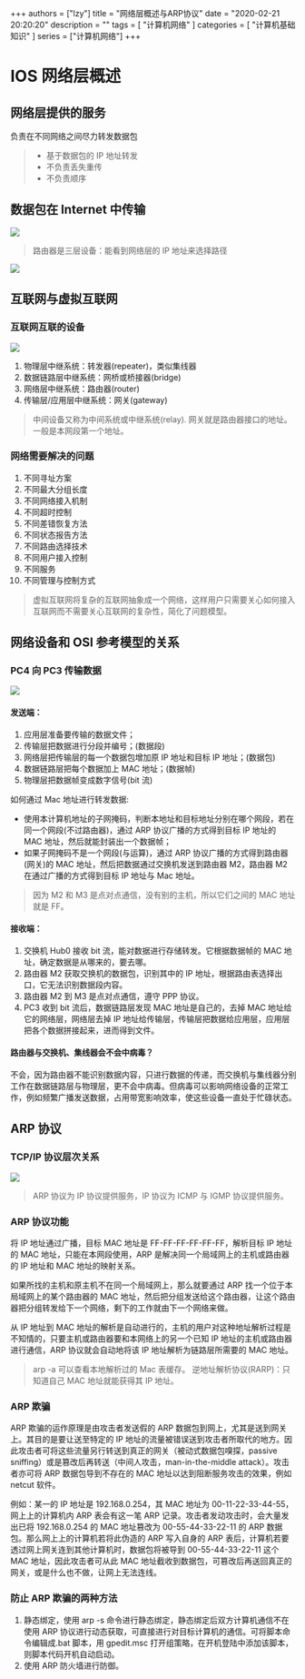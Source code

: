 +++
authors = ["lzy"]
title = "网络层概述与ARP协议"
date = "2020-02-21 20:20:20"
description = ""
tags = [
    "计算机网络"
]
categories = [
    "计算机基础知识"
]
series = ["计算机网络"]
+++

# IOS 网络层概述

## 网络层提供的服务

负责在不同网络之间尽力转发数据包

> - 基于数据包的 IP 地址转发
> - 不负责丢失重传
> - 不负责顺序

## 数据包在 Internet 中传输

![](../static/VrOpbgjDDo1yqKxocfbcihvtnGe.webp)

> 路由器是三层设备：能看到网络层的 IP 地址来选择路径

![](../static/T7cWbwymiofiy3xThjHcpFkGnGd.webp)

## 互联网与虚拟互联网

### 互联网互联的设备

![](../static/G7cfbvsRnoDnmFx9HJzcpxGQnpg.webp)

1. 物理层中继系统：转发器(repeater)，类似集线器
2. 数据链路层中继系统：网桥或桥接器(bridge)
3. 网络层中继系统：路由器(router)
4. 传输层/应用层中继系统：网关(gateway)

> 中间设备又称为中间系统或中继系统(relay).
> 网关就是路由器接口的地址。一般是本网段第一个地址。

### 网络需要解决的问题

1. 不同寻址方案
2. 不同最大分组长度
3. 不同网络接入机制
4. 不同超时控制
5. 不同差错恢复方法
6. 不同状态报告方法
7. 不同路由选择技术
8. 不同用户接入控制
9. 不同服务
10. 不同管理与控制方式

> 虚拟互联网将复杂的互联网抽象成一个网络，这样用户只需要关心如何接入互联网而不需要关心互联网的复杂性，简化了问题模型。

## 网络设备和 OSI 参考模型的关系

### PC4 向 PC3 传输数据

![](../static/Ct37bByY5ofDMPxkCAtcKkFbnJc.webp)

#### 发送端：

1. 应用层准备要传输的数据文件；
2. 传输层把数据进行分段并编号；(数据段)
3. 网络层把传输层的每一个数据包增加原 IP 地址和目标 IP 地址；(数据包)
4. 数据链路层把每个数据加上 MAC 地址；(数据帧)
5. 物理层把数据帧变成数字信号(bit 流)

如何通过 Mac 地址进行转发数据:

- 使用本计算机地址的子网掩码，判断本地址和目标地址分别在哪个网段，若在同一个网段(不过路由器)，通过 ARP 协议广播的方式得到目标 IP 地址的 MAC 地址，然后就能封装出一个数据帧；
- 如果子网掩码不是一个网段(与运算)，通过 ARP 协议广播的方式得到路由器(网关)的 MAC 地址，然后把数据通过交换机发送到路由器 M2，路由器 M2 在通过广播的方式得到目标 IP 地址与 Mac 地址。

> 因为 M2 和 M3 是点对点通信，没有别的主机，所以它们之间的 MAC 地址就是 FF。

#### 接收端：

1. 交换机 Hub0 接收 bit 流，能对数据进行存储转发。它根据数据帧的 MAC 地址，确定数据是从哪来的，要去哪。
2. 路由器 M2 获取交换机的数据包，识别其中的 IP 地址，根据路由表选择出口，它无法识别数据段内容。
3. 路由器 M2 到 M3 是点对点通信，遵守 PPP 协议。
4. PC3 收到 bit 流后，数据链路层发现 MAC 地址是自己的，去掉 MAC 地址给它的网络层，网络层去掉 IP 地址给传输层，传输层把数据给应用层，应用层把各个数据拼接起来，进而得到文件。

#### 路由器与交换机、集线器会不会中病毒？

不会，因为路由器不能识别数据内容，只进行数据的传递，而交换机与集线器分别工作在数据链路层与物理层，更不会中病毒。但病毒可以影响网络设备的正常工作，例如频繁广播发送数据，占用带宽影响效率，使这些设备一直处于忙碌状态。

## ARP 协议

### TCP/IP 协议层次关系

![](../static/PucmbDRt1oyn31x1mQ1c87dbnbe.webp)

> ARP 协议为 IP 协议提供服务，IP 协议为 ICMP 与 IGMP 协议提供服务。

### ARP 协议功能

将 IP 地址通过广播，目标 MAC 地址是 FF-FF-FF-FF-FF-FF，解析目标 IP 地址的 MAC 地址，只能在本网段使用，ARP 是解决同一个局域网上的主机或路由器的 IP 地址和 MAC 地址的映射关系。

如果所找的主机和原主机不在同一个局域网上，那么就要通过 ARP 找一个位于本局域网上的某个路由器的 MAC 地址，然后把分组发送给这个路由器，让这个路由器把分组转发给下一个网络，剩下的工作就由下一个网络来做。

从 IP 地址到 MAC 地址的解析是自动进行的，主机的用户对这种地址解析过程是不知情的，只要主机或路由器要和本网络上的另一个已知 IP 地址的主机或路由器进行通信，ARP 协议就会自动地将该 IP 地址解析为链路层所需要的 MAC 地址。

> arp -a 可以查看本地解析过的 Mac 表缓存。
> 逆地址解析协议(RARP)：只知道自己 MAC 地址就能获得其 IP 地址。

### ARP 欺骗

ARP 欺骗的运作原理是由攻击者发送假的 ARP 数据包到网上，尤其是送到网关上。其目的是要让送至特定的 IP 地址的流量被错误送到攻击者所取代的地方。因此攻击者可将这些流量另行转送到真正的网关（被动式数据包嗅探，passive sniffing）或是篡改后再转送（中间人攻击，man-in-the-middle attack）。攻击者亦可将 ARP 数据包导到不存在的 MAC 地址以达到阻断服务攻击的效果，例如 netcut 软件。

例如：某一的 IP 地址是 192.168.0.254，其 MAC 地址为 00-11-22-33-44-55，网上上的计算机内 ARP 表会有这一笔 ARP 记录。攻击者发动攻击时，会大量发出已将 192.168.0.254 的 MAC 地址篡改为 00-55-44-33-22-11 的 ARP 数据包。那么网上上的计算机若将此伪造的 ARP 写入自身的 ARP 表后，计算机若要透过网上网关连到其他计算机时，数据包将被导到 00-55-44-33-22-11 这个 MAC 地址，因此攻击者可从此 MAC 地址截收到数据包，可篡改后再送回真正的网关，或是什么也不做，让网上无法连线。

### 防止 ARP 欺骗的两种方法

1. 静态绑定，使用 arp -s 命令进行静态绑定，静态绑定后双方计算机通信不在使用 ARP 协议进行动态获取，可直接进行对目标计算机的通信。可将脚本命令编辑成.bat 脚本，用 gpedit.msc 打开组策略，在开机登陆中添加该脚本，则脚本代码开机自动启动。
2. 使用 ARP 防火墙进行防御。

